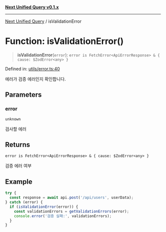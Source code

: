 [**Next Unified Query v0.1.x**](../README.md)

***

[Next Unified Query](../globals.md) / isValidationError

# Function: isValidationError()

> **isValidationError**(`error`): `error is FetchError<ApiErrorResponse> & { cause: $ZodError<any> }`

Defined in: [utils/error.ts:40](https://github.com/newExpand/next-unified-query/blob/main/packages/core/src/utils/error.ts#L40)

에러가 검증 에러인지 확인합니다.

## Parameters

### error

`unknown`

검사할 에러

## Returns

`error is FetchError<ApiErrorResponse> & { cause: $ZodError<any> }`

검증 에러 여부

## Example

```ts
try {
  const response = await api.post('/api/users', userData);
} catch (error) {
  if (isValidationError(error)) {
    const validationErrors = getValidationErrors(error);
    console.error('검증 실패:', validationErrors);
  }
}
```
